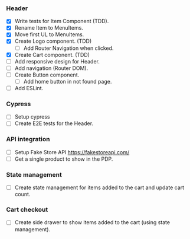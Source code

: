 ### Header

- [x] Write tests for Item Component (TDD).
- [x] Rename Item to MenuItems.
- [x] Move first UL to MenuItems.
- [x] Create Logo component. (TDD)
  - [ ] Add Router Navigation when clicked.
- [x] Create Cart component. (TDD)
- [ ] Add responsive design for Header.
- [ ] Add navigation (Router DOM).
- [ ] Create Button component.
  - [ ] Add home button in not found page.
- [ ] Add ESLint.

### Cypress
- [ ] Setup cypress
- [ ] Create E2E tests for the Header.

### API integration
- [ ] Setup Fake Store API https://fakestoreapi.com/
- [ ] Get a single product to show in the PDP.

### State management
- [ ] Create state management for items added to the cart and update
cart count.

### Cart checkout
- [ ] Create side drawer to show items added to
the cart (using state management).
